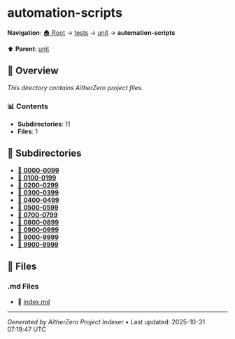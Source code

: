 # automation-scripts

**Navigation**: [🏠 Root](../../../index.md) → [tests](../../index.md) → [unit](../index.md) → **automation-scripts**

⬆️ **Parent**: [unit](../index.md)

## 📖 Overview

*This directory contains AitherZero project files.*

### 📊 Contents

- **Subdirectories**: 11
- **Files**: 1

## 📁 Subdirectories

- [📂 **0000-0099**](./0000-0099/index.md)
- [📂 **0100-0199**](./0100-0199/index.md)
- [📂 **0200-0299**](./0200-0299/index.md)
- [📂 **0300-0399**](./0300-0399/index.md)
- [📂 **0400-0499**](./0400-0499/index.md)
- [📂 **0500-0599**](./0500-0599/index.md)
- [📂 **0700-0799**](./0700-0799/index.md)
- [📂 **0800-0899**](./0800-0899/index.md)
- [📂 **0900-0999**](./0900-0999/index.md)
- [📂 **9000-9999**](./9000-9999/index.md)
- [📂 **9900-9999**](./9900-9999/index.md)

## 📄 Files

### .md Files

- 📝 [index.md](./index.md)

---

*Generated by AitherZero Project Indexer* • Last updated: 2025-10-31 07:19:47 UTC

